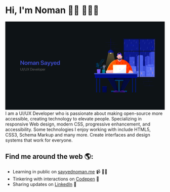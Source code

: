 # Hi, I'm Noman 👋🏾 👩🏾‍💻

![Noman Sayyed - passionate freelancer senior ui/ux developer, expertise html5, css3, jQuery and many more](hero.png)
I am a UI/UX Developer who is passionate about making open-source more accessible, creating technology to elevate people. Specializing in responsive Web design, modern CSS, progressive enhancement, and accessibility. Some technologies I enjoy working with include HTML5, CSS3, Schema Markup and many more. Create interfaces and design systems that work for everyone.


## Find me around the web 🌎:
- Learning in public on <a href="https://www.sayyednoman.me">sayyednoman.me</a> 📹 ✍🏾
- Tinkering with interactions on <a href="https://codepen.io/sayyednoman"> Codepen</a> 🏓
- Sharing updates on <a href="https://www.linkedin.com/in/sayyednoman/">LinkedIn</a> 💼
